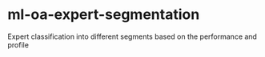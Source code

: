 # ml-oa-expert-segmentation
Expert classification into different segments based on the performance and profile
